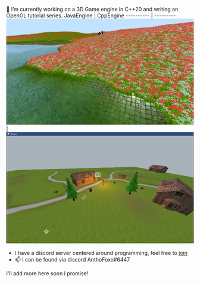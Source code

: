 🔭 I’m currently working on a 3D Game engine in C++20 and writing an OpenGL tutorial series.
JavaEngine | CppEngine
---------- | ---------
![JavaEngine.png <](JavaEngine.png) | ![CppEngine.png >](CppEngine.png)

- I have a discord server centered around programming, feel free to [join](https://discord.gg/ak7C84vZAg)
- 📫 I can be found via discord AnthoFoxo#6447

I'll add more here soon I promise!
